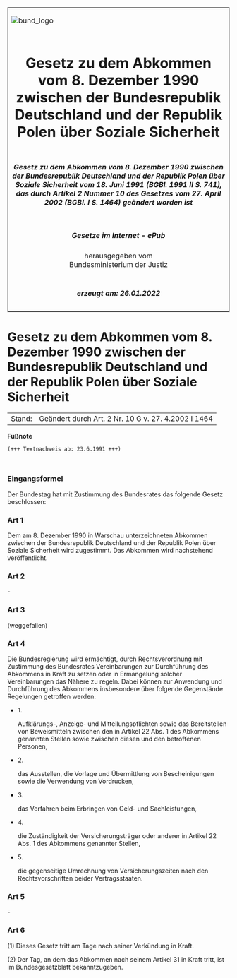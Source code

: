 <span id="DECKBLATT.html"></span>

<table border="0" frame="border" width="100%">

<tr valign="top">

<td align="left">

![bund\_logo](BfJ_2021_Web_de_de.gif)

</td>

<td align="right">

 

</td>

</tr>

<tr align="center" valign="middle">

<td colspan="2">

# Gesetz zu dem Abkommen vom 8. Dezember 1990 zwischen der Bundesrepublik Deutschland und der Republik Polen über Soziale Sicherheit

</td>

</tr>

<tr align="center" valign="middle">

<td colspan="2">

##### Gesetz zu dem Abkommen vom 8. Dezember 1990 zwischen der Bundesrepublik Deutschland und der Republik Polen über Soziale Sicherheit vom 18. Juni 1991 (BGBl. 1991 II S. 741), das durch Artikel 2 Nummer 10 des Gesetzes vom 27. April 2002 (BGBl. I S. 1464) geändert worden ist

</td>

</tr>

<tr align="center" valign="middle">

<td colspan="2">

  
  

##### Gesetze im Internet - ePub  
  
herausgegeben vom  
Bundesministerium der Justiz

</td>

</tr>

<tr align="center" valign="bottom">

<td colspan="2">

  
  

##### erzeugt am: 26.01.2022

</td>

</tr>

</table>

<span id="BJNR207410991.html"></span>

# Gesetz zu dem Abkommen vom 8. Dezember 1990 zwischen der Bundesrepublik Deutschland und der Republik Polen über Soziale Sicherheit

<div>

<div class="jnhtml">

|        |                                                     |
| ------ | --------------------------------------------------- |
| Stand: | Geändert durch Art. 2 Nr. 10 G v. 27. 4.2002 I 1464 |

</div>

</div>

<div>

  
**Fußnote**

<div class="jnhtml">

<div>

<div class="jurAbsatz">

  

``` 
(+++ Textnachweis ab: 23.6.1991 +++)

 
```

</div>

</div>

</div>

</div>

<span id="BJNR207410991BJNE000100308.html"></span>

### Eingangsformel  

<div>

<div class="jnhtml">

<div>

<div class="jurAbsatz">

Der Bundestag hat mit Zustimmung des Bundesrates das folgende Gesetz
beschlossen:

</div>

</div>

</div>

</div>

<span id="BJNR207410991BJNE000200308.html"></span>

### Art 1  

<div>

<div class="jnhtml">

<div>

<div class="jurAbsatz">

Dem am 8. Dezember 1990 in Warschau unterzeichneten Abkommen zwischen
der Bundesrepublik Deutschland und der Republik Polen über Soziale
Sicherheit wird zugestimmt. Das Abkommen wird nachstehend
veröffentlicht.

</div>

</div>

</div>

</div>

<span id="BJNR207410991BJNE000300308.html"></span>

### Art 2  

<div>

<div class="jnhtml">

<div>

<div class="jurAbsatz">

\-

</div>

</div>

</div>

</div>

<span id="BJNR207410991BJNE000401308.html"></span>

### Art 3  

<div>

<div class="jnhtml">

<div>

<div class="jurAbsatz">

(weggefallen)

</div>

</div>

</div>

</div>

<span id="BJNR207410991BJNE000500308.html"></span>

### Art 4  

<div>

<div class="jnhtml">

<div>

<div class="jurAbsatz">

Die Bundesregierung wird ermächtigt, durch Rechtsverordnung mit
Zustimmung des Bundesrates Vereinbarungen zur Durchführung des Abkommens
in Kraft zu setzen oder in Ermangelung solcher Vereinbarungen das Nähere
zu regeln. Dabei können zur Anwendung und Durchführung des Abkommens
insbesondere über folgende Gegenstände Regelungen getroffen werden:

  - 1\.
    
    <div style="">
    
    Aufklärungs-, Anzeige- und Mitteilungspflichten sowie das
    Bereitstellen von Beweismitteln zwischen den in Artikel 22 Abs. 1
    des Abkommens genannten Stellen sowie zwischen diesen und den
    betroffenen Personen,
    
    </div>

  - 2\.
    
    <div style="">
    
    das Ausstellen, die Vorlage und Übermittlung von Bescheinigungen
    sowie die Verwendung von Vordrucken,
    
    </div>

  - 3\.
    
    <div style="">
    
    das Verfahren beim Erbringen von Geld- und Sachleistungen,
    
    </div>

  - 4\.
    
    <div style="">
    
    die Zuständigkeit der Versicherungsträger oder anderer in Artikel 22
    Abs. 1 des Abkommens genannter Stellen,
    
    </div>

  - 5\.
    
    <div style="">
    
    die gegenseitige Umrechnung von Versicherungszeiten nach den
    Rechtsvorschriften beider Vertragsstaaten.
    
    </div>

</div>

</div>

</div>

</div>

<span id="BJNR207410991BJNE000600308.html"></span>

### Art 5  

<div>

<div class="jnhtml">

<div>

<div class="jurAbsatz">

\-

</div>

</div>

</div>

</div>

<span id="BJNR207410991BJNE000700308.html"></span>

### Art 6  

<div>

<div class="jnhtml">

<div>

<div class="jurAbsatz">

(1) Dieses Gesetz tritt am Tage nach seiner Verkündung in Kraft.

</div>

<div class="jurAbsatz">

(2) Der Tag, an dem das Abkommen nach seinem Artikel 31 in Kraft tritt,
ist im Bundesgesetzblatt bekanntzugeben.

</div>

</div>

</div>

</div>
